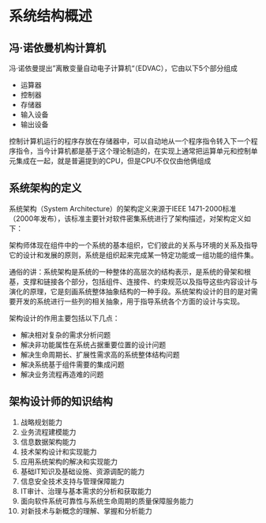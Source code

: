 # 系统结构概述

## 冯·诺依曼机构计算机

冯·诺依曼提出”离散变量自动电子计算机“（EDVAC），它由以下5个部分组成
- 运算器
- 控制器
- 存储器
- 输入设备
- 输出设备  


控制计算机运行的程序存放在存储器中，可以自动地从一个程序指令转入下一个程序指令，当今计算机都是基于这个理论制造的，在实现上通常把运算单元和控制单元集成在一起，就是普遍提到的CPU，但是CPU不仅仅由他俩组成

## 系统架构的定义

系统架构（System Architecture）的架构定义来源于IEEE 1471-2000标准（2000年发布），该标准主要针对软件密集系统进行了架构描述，对架构定义如下：

架构师体现在组件中的一个系统的基本组织，它们彼此的关系与环境的关系及指导它的设计和发展的原则，系统是组织起来完成某一特定功能或一组功能的组件集。

通俗的讲：系统架构是系统的一种整体的高层次的结构表示，是系统的骨架和根基，支撑和链接各个部分，包括组件、连接件、约束规范以及指导这些内容设计与演化的原理，它是刻画系统整体抽象结构的一种手段。系统架构设计的目的是对需要开发的系统进行一些列的相关抽象，用于指导系统各个方面的设计与实现。

架构设计的作用主要包括以下几点：

- 解决相对复杂的需求分析问题
- 解决非功能属性在系统占据重要位置的设计问题
- 解决生命周期长、扩展性需求高的系统整体结构问题
- 解决系统基于组件需要的集成问题
- 解决业务流程再造难的问题

## 架构设计师的知识结构

1. 战略规划能力
2. 业务流程建模能力
3. 信息数据架构能力
4. 技术架构设计和实现能力
5. 应用系统架构的解决和实现能力
6. 基础IT知识及基础设施、资源调配的能力
7. 信息安全技术支持与管理保障能力
8. IT审计、治理与基本需求的分析和获取能力
9. 面向软件系统可靠性与系统生命周期的质量保障服务能力
10. 对新技术与新概念的理解、掌握和分析能力

